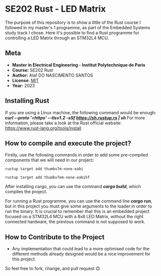 # SE202 Rust - LED Matrix
The purpose of this repository is to show a little of the Rust course I followed in my master's 1 programme, as part of the Embedded Systems study track I chose. Here it's possible to find a Rust programme for controlling a LED Matrix through an STM32L4 MCU. 

## Meta
 * **Master in Electrical Engineering - Institut Polytechnique de Paris**
 * **Course:** SE202 Rust
 * **Author:** Alaf DO NASCIMENTO SANTOS
 * **License**: [MIT](LICENSE)
 * **Year:** 2023

## Installing Rust
If you are using a Linux machine, the following command would be enough: ***curl --proto '=https' --tlsv1.2 -sSf https://sh.rustup.rs | sh***
For more information, please take a look at the Rust official website: https://www.rust-lang.org/tools/install

## How to compile and execute the project?
Firstly, use the following commands in order to add some pre-compiled components that we will need in our project:

```
rustup target add thumbv7m-none-eabi

rustup target add thumbv7em-none-eabihf
```

After installing cargo, you can use the command ***cargo build***, which compiles the project.

For running a Rust programme, you can use the command line ***cargo run***, but in this project you must give some arguments to the loader in order to run the binary. It is crucial to remember that this is an embedded project focused on a STM32L4 MCU with a 8x8 LED Matrix, without the right connected hardware, the previous command is not supposed to work.

## How to Contribute to the Project
- Any implementation that could lead to a more optimised code for the different methods already designed would be a nice improvement for this project. 

So feel free to fork, change, and pull request 😊




